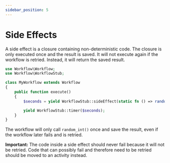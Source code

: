 ```yaml
---
sidebar_position: 5
---
```


# Side Effects

A side effect is a closure containing non-deterministic code. The closure is only executed once and the result is saved. It will not execute again if the workflow is retried. Instead, it will return the saved result.

```php
use Workflow\Workflow;
use Workflow\WorkflowStub;

class MyWorkflow extends Workflow
{
    public function execute()
    {
        $seconds = yield WorkflowStub::sideEffect(static fn () => random_int(60, 120));

        yield WorkflowStub::timer($seconds);
    }
}
```

The workflow will only call `random_int()` once and save the result, even if the workflow later fails and is retried.

**Important:** The code inside a side effect should never fail because it will not be retried. Code that can possibly fail and therefore need to be retried should be moved to an activity instead.
